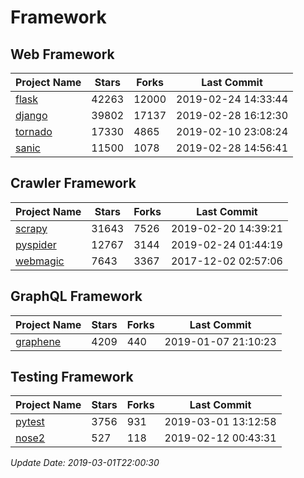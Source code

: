 # Framework

## Web Framework

| Project Name | Stars | Forks | Last Commit |
| ------------ | ----- | ----- | ----------- |
| [flask](https://github.com/pallets/flask) | 42263 | 12000 | 2019-02-24 14:33:44 |
| [django](https://github.com/django/django) | 39802 | 17137 | 2019-02-28 16:12:30 |
| [tornado](https://github.com/tornadoweb/tornado) | 17330 | 4865 | 2019-02-10 23:08:24 |
| [sanic](https://github.com/huge-success/sanic) | 11500 | 1078 | 2019-02-28 14:56:41 |

## Crawler Framework

| Project Name | Stars | Forks | Last Commit |
| ------------ | ----- | ----- | ----------- |
| [scrapy](https://github.com/scrapy/scrapy) | 31643 | 7526 | 2019-02-20 14:39:21 |
| [pyspider](https://github.com/binux/pyspider) | 12767 | 3144 | 2019-02-24 01:44:19 |
| [webmagic](https://github.com/code4craft/webmagic) | 7643 | 3367 | 2017-12-02 02:57:06 |

## GraphQL Framework

| Project Name | Stars | Forks | Last Commit |
| ------------ | ----- | ----- | ----------- |
| [graphene](https://github.com/graphql-python/graphene) | 4209 | 440 | 2019-01-07 21:10:23 |

## Testing Framework

| Project Name | Stars | Forks | Last Commit |
| ------------ | ----- | ----- | ----------- |
| [pytest](https://github.com/pytest-dev/pytest) | 3756 | 931 | 2019-03-01 13:12:58 |
| [nose2](https://github.com/nose-devs/nose2) | 527 | 118 | 2019-02-12 00:43:31 |

*Update Date: 2019-03-01T22:00:30*